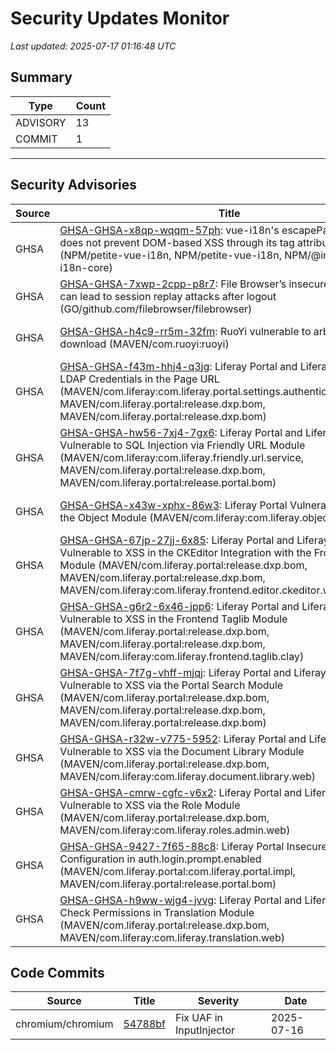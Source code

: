 # Security Updates Monitor

*Last updated: 2025-07-17 01:16:48 UTC*

## Summary
| Type | Count |
|------|-------|
| ADVISORY | 13 |
| COMMIT | 1 |

---

## Security Advisories

| Source | Title | Severity | Date |
|--------|-------|----------|------|
| GHSA | [GHSA-GHSA-x8qp-wqqm-57ph](https://github.com/advisories/GHSA-x8qp-wqqm-57ph): vue-i18n's escapeParameterHtml does not prevent DOM-based XSS through its tag attributes (NPM/petite-vue-i18n, NPM/petite-vue-i18n, NPM/@intlify/vue-i18n-core) | MODERATE (CVSS: 0.0) | 2025-07-16 |
| GHSA | [GHSA-GHSA-7xwp-2cpp-p8r7](https://github.com/advisories/GHSA-7xwp-2cpp-p8r7): File Browser’s insecure JWT handling can lead to session replay attacks after logout (GO/github.com/filebrowser/filebrowser) | HIGH (CVSS: 0.0) | 2025-07-16 |
| GHSA | [GHSA-GHSA-h4c9-rr5m-32fm](https://github.com/advisories/GHSA-h4c9-rr5m-32fm): RuoYi vulnerable to arbitrary file download (MAVEN/com.ruoyi:ruoyi) | HIGH (CVSS: 7.5) | 2023-04-02 |
| GHSA | [GHSA-GHSA-f43m-hhj4-q3jg](https://github.com/advisories/GHSA-f43m-hhj4-q3jg): Liferay Portal and Liferay DXP Includes LDAP Credentials in the Page URL (MAVEN/com.liferay:com.liferay.portal.settings.authentication.ldap.web, MAVEN/com.liferay.portal:release.dxp.bom, MAVEN/com.liferay.portal:release.dxp.bom) | MODERATE (CVSS: 5.9) | 2022-11-15 |
| GHSA | [GHSA-GHSA-hw56-7xj4-7gx6](https://github.com/advisories/GHSA-hw56-7xj4-7gx6): Liferay Portal and Liferay DXP Vulnerable to SQL Injection via Friendly URL Module (MAVEN/com.liferay:com.liferay.friendly.url.service, MAVEN/com.liferay.portal:release.dxp.bom, MAVEN/com.liferay.portal:release.portal.bom) | CRITICAL (CVSS: 9.8) | 2022-11-15 |
| GHSA | [GHSA-GHSA-x43w-xphx-86w3](https://github.com/advisories/GHSA-x43w-xphx-86w3): Liferay Portal Vulnerable to XSS in the Object Module (MAVEN/com.liferay:com.liferay.object.web) | MODERATE (CVSS: 5.4) | 2022-10-19 |
| GHSA | [GHSA-GHSA-67jp-27jj-6x85](https://github.com/advisories/GHSA-67jp-27jj-6x85): Liferay Portal and Liferay DXP Vulnerable to XSS in the CKEditor Integration with the Frontend Editor Module (MAVEN/com.liferay.portal:release.dxp.bom, MAVEN/com.liferay.portal:release.dxp.bom, MAVEN/com.liferay:com.liferay.frontend.editor.ckeditor.web) | MODERATE (CVSS: 6.1) | 2022-10-19 |
| GHSA | [GHSA-GHSA-g6r2-6x46-jpp6](https://github.com/advisories/GHSA-g6r2-6x46-jpp6): Liferay Portal and Liferay DXP Vulnerable to XSS in the Frontend Taglib Module (MAVEN/com.liferay.portal:release.dxp.bom, MAVEN/com.liferay.portal:release.dxp.bom, MAVEN/com.liferay:com.liferay.frontend.taglib.clay) | MODERATE (CVSS: 6.1) | 2022-10-19 |
| GHSA | [GHSA-GHSA-7f7g-vhff-mjqj](https://github.com/advisories/GHSA-7f7g-vhff-mjqj): Liferay Portal and Liferay DXP Vulnerable to XSS via the Portal Search Module (MAVEN/com.liferay.portal:release.dxp.bom, MAVEN/com.liferay.portal:release.dxp.bom, MAVEN/com.liferay.portal:release.dxp.bom) | MODERATE (CVSS: 5.4) | 2022-10-19 |
| GHSA | [GHSA-GHSA-r32w-v775-5952](https://github.com/advisories/GHSA-r32w-v775-5952): Liferay Portal and Liferay DXP Vulnerable to XSS via the Document Library Module (MAVEN/com.liferay.portal:release.dxp.bom, MAVEN/com.liferay:com.liferay.document.library.web) | MODERATE (CVSS: 6.1) | 2022-10-19 |
| GHSA | [GHSA-GHSA-cmrw-cgfc-v6x2](https://github.com/advisories/GHSA-cmrw-cgfc-v6x2): Liferay Portal and Liferay DXP Vulnerable to XSS via the Role Module (MAVEN/com.liferay.portal:release.dxp.bom, MAVEN/com.liferay:com.liferay.roles.admin.web) | MODERATE (CVSS: 5.4) | 2022-10-19 |
| GHSA | [GHSA-GHSA-9427-7f65-88c8](https://github.com/advisories/GHSA-9427-7f65-88c8): Liferay Portal Insecure Default Configuration in auth.login.prompt.enabled (MAVEN/com.liferay.portal:com.liferay.portal.impl, MAVEN/com.liferay.portal:release.portal.bom) | MODERATE (CVSS: 5.3) | 2022-10-07 |
| GHSA | [GHSA-GHSA-h9ww-wjg4-jvvg](https://github.com/advisories/GHSA-h9ww-wjg4-jvvg): Liferay Portal and Liferay DXP Fails to Check Permissions in Translation Module (MAVEN/com.liferay.portal:release.dxp.bom, MAVEN/com.liferay:com.liferay.translation.web) | MODERATE (CVSS: 6.5) | 2022-09-23 |

## Code Commits

| Source | Title | Severity | Date |
|--------|-------|----------|------|
| chromium/chromium | [54788bf](https://github.com/chromium/chromium/commit/54788bf20c04579648d93dfbe0deb1840fb819ca) | Fix UAF in InputInjector | 2025-07-16 |

